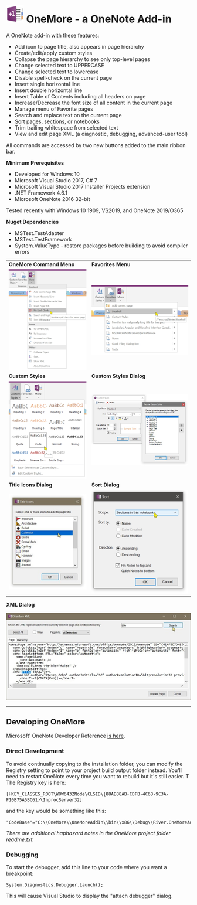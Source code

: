 ﻿# ![logo](Screenshots/Logo.jpg "logo") OneMore - a OneNote Add-in

A OneNote add-in with these features:

* Add icon to page title, also appears in page hierarchy
* Create/edit/apply custom styles
* Collapse the page hierarchy to see only top-level pages
* Change selected text to UPPERCASE
* Change selected text to lowercase
* Disable spell-check on the current page
* Insert single horizontal line
* Insert double horizontal line
* Insert Table of Contents including all headers on page
* Increase/Decrease the font size of all content in the current page
* Manage menu of Favorite pages
* Search and replace text on the current page
* Sort pages, sections, or notebooks
* Trim trailing whitespace from selected text
* View and edit page XML (a diagnostic, debugging, advanced-user tool)

All commands are accessed by two new buttons added to the main ribbon bar.

**Minimum Prerequisites**

* Developed for Windows 10
* Microsoft Visual Studio 2017, C# 7
* Microsoft Visual Studio 2017 Installer Projects extension
* .NET Framework 4.6.1
* Microsoft OneNote 2016 32-bit

Tested recently with Windows 10 1909, VS2019, and OneNote 2019/O365

**Nuget Dependencies**

* MSTest.TestAdapter
* MSTest.TestFramework
* System.ValueType - restore packages before building to avoid compiler errors

|                                                        |                                                      |
| ------------------------------------------------------ | ---------------------------------------------------- |
| **OneMore Command Menu**                               | **Favorites Menu**                                   |
| ![Command Menu](Screenshots/MoreMenu.jpg)              | ![Favorites Menu](Screenshots/FavoritesMenu.jpg)     | 
| **Custom Styles**                                      | **Custom Styles Dialog**                             |
| ![Styles](Screenshots/CustomStyles.jpg)                | ![Styles Dialog](Screenshots/CustomStylesDialog.jpg) |
| **Title Icons Dialog**                                 | **Sort Dialog**                                      |
| ![Title Icon Dialog](Screenshots/TItleIconsDialog.jpg) | ![Sort Dialog](Screenshots/SortDialog.jpg)           |

**XML Dialog**

![XML Dialog](Screenshots/XmlDialog.jpg)

---

## Developing OneMore

Microsoft' OneNote Developer Reference 
[is here](https://docs.microsoft.com/en-us/office/client-developer/onenote/onenote-developer-reference).

### Direct Development

To avoid continually copying to the installation folder, you can modify the Registry setting to point to your project build output folder instead. You'll
need to restart OneNote every time you want to rebuild but it's still easier. T
The Registry key is here:

    [HKEY_CLASSES_ROOT\WOW6432Node\CLSID\{88AB88AB-CDFB-4C68-9C3A-F10B75A5BC61}\InprocServer32]

and the key would be something like this:

	"CodeBase"="C:\\OneMore\\OneMoreAddIn\\bin\\x86\\Debug\\River.OneMoreAddIn.dll"

*There are additional haphazard notes in the OneMore project folder readme.txt.*


### Debugging

To start the debugger, add this line to your code where you want a breakpoint:

    System.Diagnostics.Debugger.Launch();

This will cause Visual Studio to display the "attach debugger" dialog.
